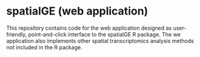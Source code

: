 # spatialGE (web application)
This repository contains code for the web application designed as user-friendly, point-and-click interface to the spatialGE R package. The we application also implements other spatial transcriptomics analysis methods not included in the R package.
